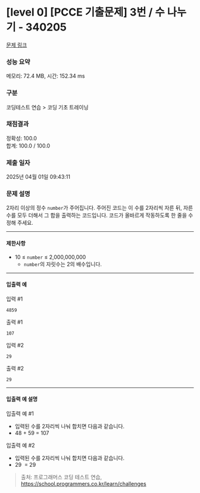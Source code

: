 # [level 0] [PCCE 기출문제] 3번 / 수 나누기 - 340205 

[문제 링크](https://school.programmers.co.kr/learn/courses/30/lessons/340205) 

### 성능 요약

메모리: 72.4 MB, 시간: 152.34 ms

### 구분

코딩테스트 연습 > 코딩 기초 트레이닝

### 채점결과

정확성: 100.0<br/>합계: 100.0 / 100.0

### 제출 일자

2025년 04월 01일 09:43:11

### 문제 설명

<p>2자리 이상의 정수 <code>number</code>가 주어집니다. 주어진 코드는 이 수를 2자리씩 자른 뒤, 자른 수를 모두 더해서 그 합을 출력하는 코드입니다. 코드가 올바르게 작동하도록 한 줄을 수정해 주세요.</p>

<hr>

<h4>제한사항</h4>

<ul>
<li>10 ≤ <code>number</code> ≤ 2,000,000,000

<ul>
<li><code>number</code>의 자릿수는 2의 배수입니다.</li>
</ul></li>
</ul>

<hr>

<h4>입출력 예</h4>

<p>입력 #1</p>
<div class="highlight"><pre class="codehilite"><code>4859
</code></pre></div>
<p>출력 #1</p>
<div class="highlight"><pre class="codehilite"><code>107
</code></pre></div>
<p>입력 #2</p>
<div class="highlight"><pre class="codehilite"><code>29
</code></pre></div>
<p>출력 #2</p>
<div class="highlight"><pre class="codehilite"><code>29
</code></pre></div>
<hr>

<h4>입출력 예 설명</h4>

<p>입출력 예 #1</p>

<ul>
<li>입력된 수를 2자리씩 나눠 합치면 다음과 같습니다.</li>
<li>48 + 59 = 107</li>
</ul>

<p>입출력 예 #2</p>

<ul>
<li>입력된 수를 2자리씩 나눠 합치면 다음과 같습니다.</li>
<li>29 &nbsp;= 29</li>
</ul>


> 출처: 프로그래머스 코딩 테스트 연습, https://school.programmers.co.kr/learn/challenges